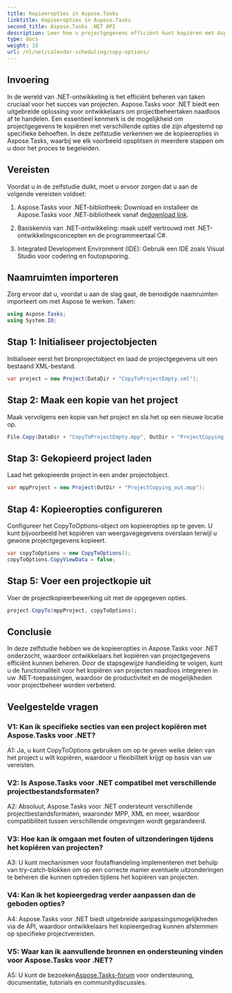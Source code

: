 ```yaml
---
title: Kopieeropties in Aspose.Tasks
linktitle: Kopieeropties in Aspose.Tasks
second_title: Aspose.Tasks .NET API
description: Leer hoe u projectgegevens efficiënt kunt kopiëren met Aspose.Tasks voor .NET. Verbeter uw .NET-applicaties met krachtige projectbeheermogelijkheden.
type: docs
weight: 18
url: /nl/net/calendar-scheduling/copy-options/
---
```

## Invoering

In de wereld van .NET-ontwikkeling is het efficiënt beheren van taken cruciaal voor het succes van projecten. Aspose.Tasks voor .NET biedt een uitgebreide oplossing voor ontwikkelaars om projectbeheertaken naadloos af te handelen. Een essentieel kenmerk is de mogelijkheid om projectgegevens te kopiëren met verschillende opties die zijn afgestemd op specifieke behoeften. In deze zelfstudie verkennen we de kopieeropties in Aspose.Tasks, waarbij we elk voorbeeld opsplitsen in meerdere stappen om u door het proces te begeleiden.

## Vereisten

Voordat u in de zelfstudie duikt, moet u ervoor zorgen dat u aan de volgende vereisten voldoet:

1.  Aspose.Tasks voor .NET-bibliotheek: Download en installeer de Aspose.Tasks voor .NET-bibliotheek vanaf de[download link](https://releases.aspose.com/tasks/net/).
   
2. Basiskennis van .NET-ontwikkeling: maak uzelf vertrouwd met .NET-ontwikkelingsconcepten en de programmeertaal C#.

3. Integrated Development Environment (IDE): Gebruik een IDE zoals Visual Studio voor codering en foutopsporing.

## Naamruimten importeren

Zorg ervoor dat u, voordat u aan de slag gaat, de benodigde naamruimten importeert om met Aspose te werken. Taken:

```csharp
using Aspose.Tasks;
using System.IO;


```

## Stap 1: Initialiseer projectobjecten

Initialiseer eerst het bronprojectobject en laad de projectgegevens uit een bestaand XML-bestand.

```csharp
var project = new Project(DataDir + "CopyToProjectEmpty.xml");
```

## Stap 2: Maak een kopie van het project

Maak vervolgens een kopie van het project en sla het op een nieuwe locatie op.

```csharp
File.Copy(DataDir + "CopyToProjectEmpty.mpp", OutDir + "ProjectCopying_out.mpp", true);
```

## Stap 3: Gekopieerd project laden

Laad het gekopieerde project in een ander projectobject.

```csharp
var mppProject = new Project(OutDir + "ProjectCopying_out.mpp");
```

## Stap 4: Kopieeropties configureren

Configureer het CopyToOptions-object om kopieeropties op te geven. U kunt bijvoorbeeld het kopiëren van weergavegegevens overslaan terwijl u gewone projectgegevens kopieert.

```csharp
var copyToOptions = new CopyToOptions();
copyToOptions.CopyViewData = false;
```

## Stap 5: Voer een projectkopie uit

Voer de projectkopieerbewerking uit met de opgegeven opties.

```csharp
project.CopyTo(mppProject, copyToOptions);
```

## Conclusie

In deze zelfstudie hebben we de kopieeropties in Aspose.Tasks voor .NET onderzocht, waardoor ontwikkelaars het kopiëren van projectgegevens efficiënt kunnen beheren. Door de stapsgewijze handleiding te volgen, kunt u de functionaliteit voor het kopiëren van projecten naadloos integreren in uw .NET-toepassingen, waardoor de productiviteit en de mogelijkheden voor projectbeheer worden verbeterd.

## Veelgestelde vragen

### V1: Kan ik specifieke secties van een project kopiëren met Aspose.Tasks voor .NET?

A1: Ja, u kunt CopyToOptions gebruiken om op te geven welke delen van het project u wilt kopiëren, waardoor u flexibiliteit krijgt op basis van uw vereisten.

### V2: Is Aspose.Tasks voor .NET compatibel met verschillende projectbestandsformaten?

A2: Absoluut, Aspose.Tasks voor .NET ondersteunt verschillende projectbestandsformaten, waaronder MPP, XML en meer, waardoor compatibiliteit tussen verschillende omgevingen wordt gegarandeerd.

### V3: Hoe kan ik omgaan met fouten of uitzonderingen tijdens het kopiëren van projecten?

A3: U kunt mechanismen voor foutafhandeling implementeren met behulp van try-catch-blokken om op een correcte manier eventuele uitzonderingen te beheren die kunnen optreden tijdens het kopiëren van projecten.

### V4: Kan ik het kopieergedrag verder aanpassen dan de geboden opties?

A4: Aspose.Tasks voor .NET biedt uitgebreide aanpassingsmogelijkheden via de API, waardoor ontwikkelaars het kopieergedrag kunnen afstemmen op specifieke projectvereisten.

### V5: Waar kan ik aanvullende bronnen en ondersteuning vinden voor Aspose.Tasks voor .NET?

 A5: U kunt de bezoeken[Aspose.Tasks-forum](https://forum.aspose.com/c/tasks/15) voor ondersteuning, documentatie, tutorials en communitydiscussies.